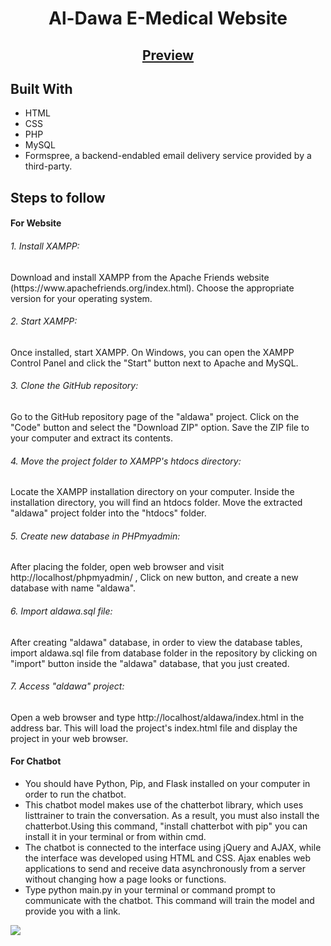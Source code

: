 <h1 align="center">Al-Dawa E-Medical Website</h1>

<h2 align="center">
<a href="https://aldawa2441.000webhostapp.com/index.html">Preview</a>
</h2>

## Built With
<ul>
   <li> HTML </Li>
   <li> CSS </li>
   <li> PHP </li>
   <li> MySQL </li>
   <li> Formspree, a backend-endabled email delivery service provided by a third-party. </li>
</ul>


## Steps to follow
<h4>For Website</h4>
<h6>1. Install XAMPP:</h6>
<p>Download and install XAMPP from the Apache Friends website (https://www.apachefriends.org/index.html). Choose the appropriate version for your operating system.</p>
<h6>2. Start XAMPP:</h6>
<p>Once installed, start XAMPP. On Windows, you can open the XAMPP Control Panel and click the "Start" button next to Apache and MySQL.</p>
<h6>3. Clone the GitHub repository:</h6>
<p>Go to the GitHub repository page of the "aldawa" project. Click on the "Code" button and select the "Download ZIP" option. Save the ZIP file to your computer and extract its contents.</p>
<h6>4. Move the project folder to XAMPP's htdocs directory: </h6>
<p>Locate the XAMPP installation directory on your computer. Inside the installation directory, you will find an htdocs folder. Move the extracted "aldawa" project folder into the "htdocs" folder.</p>
<h6>5. Create new database in PHPmyadmin:</h6>
<p>After placing the folder, open web browser and visit http://localhost/phpmyadmin/ , Click on new button, and create a new database with name "aldawa".</p>
<h6>6. Import aldawa.sql file:</h6>
<p>After creating "aldawa" database, in order to view the database tables, import aldawa.sql file from database folder in the repository by clicking on "import" button inside the "aldawa" database, that you just created.</p>
<h6>7. Access "aldawa" project:</h6>
<p>Open a web browser and type http://localhost/aldawa/index.html in the address bar. This will load the project's index.html file and display the project in your web browser.</p>

<h4>For Chatbot</h4>
<ul>
   <li>You should have Python, Pip, and Flask installed on your computer in order to run the chatbot.</li>
   <li>This chatbot model makes use of the chatterbot library, which uses listtrainer to train the conversation. As a result, you must       also install the chatterbot.Using this command, "install chatterbot with pip" you can install it in your terminal or from within cmd.     </li>
   <li>The chatbot is connected to the interface using jQuery and AJAX, while the interface was developed using HTML and CSS. Ajax           enables web applications to send and receive data asynchronously from a server without changing how a page looks or functions.</li>
   <li>Type python main.py in your terminal or command prompt to communicate with the chatbot. This command will train the model and         provide you with a link.</li>
</ul>
<img src="./images/chatbot3.png">

